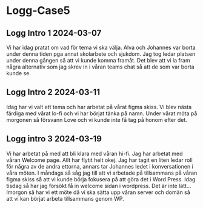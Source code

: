 # Logg-Case5


## Logg Intro 1 2024-03-07

Vi har idag pratat om vad för tema vi ska välja. 
Alva och Johannes var borta under denna tiden pga annat skolarbete och sjukdom.
Jag tog ledar platsen under denna gången så att vi kunde komma framåt.
Det blev att vi la fram några alternativ som jag skrev in i våran teams chat så att de som var borta kunde se.

## Logg Intro 2 2024-03-11

Idag har vi valt ett tema och har arbetat på vårat figma skiss. 
Vi blev nästa färdiga med vårat lo-fi och vi har börjat tänka på namn.
Under vårat möta på morgonen så försvann Love och vi kunde inte få tag på honom efter det.

## Logg intro 3 2024-03-19

Vi har arbetat på med att bli klara med våran hi-fi. Jag har arbetat med våran Welcome page. Allt har flytit helt okej.
Jag har tagit en liten ledar roll för några av de andra ettorna, annars tar Johannes ledet i konversationen i våra möten.
I måndags så såg jag till att vi arbetade på tillsammans på våran figma skiss så att vi kunde börja fokusera på att göra det i Word Press.
Idag tisdag så har jag försökt få in welcome sidan i wordpress. Det är inte lätt...
Imorgon så har vi ett möte då vi ska sätta upp våran server och domän så att vi kan börjat arbeta tillsammans genom WP.
